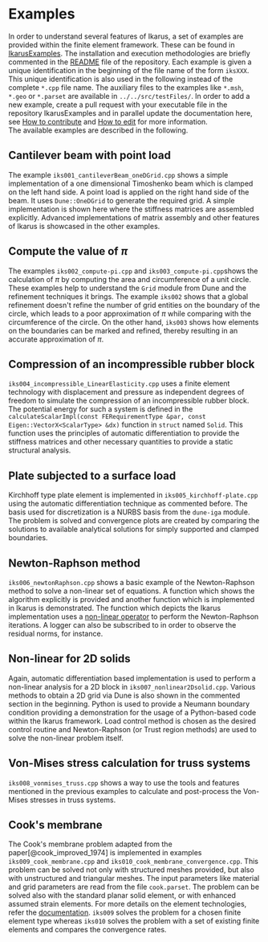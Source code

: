 # Examples

In order to understand several features of Ikarus, a set of examples are provided within the finite element framework.
These can be found in [IkarusExamples](https://github.com/IkarusRepo/IkarusExamples). The installation and execution 
methodologies are briefly commented in the [README](https://github.com/IkarusRepo/IkarusExamples/blob/main/README.md) file 
of the repository. Each example is given a unique identification in the beginning of the file name of the form `iksXXX`.
This unique identification is also used in the following instead of the complete `*.cpp` file name. The auxiliary files 
to the examples like `*.msh`, `*.geo` or `*.parset` are available in `../../src/testFiles/`. 
In order to add a new example, create a pull request with your executable file in the repository IkarusExamples and in 
parallel update the documentation here, see [How to contribute](https://ikarusrepo.github.io/codeStyle/) and 
[How to edit](https://ikarusrepo.github.io/documentation/howToEdit/) for more information.  
The available examples are described in the following.

## Cantilever beam with point load
The example `iks001_cantileverBeam_oneDGrid.cpp` shows a simple implementation of a one dimensional Timoshenko beam which is clamped on the left 
hand side. A point load is applied on the right hand side of the beam. It uses `Dune::OneDGrid` to generate the required 
grid. A simple implementation is shown here where the stiffness matrices are assembled explicitly. Advanced 
implementations of matrix assembly and other features of Ikarus is showcased in the other examples.

## Compute the value of $\pi$
The examples `iks002_compute-pi.cpp` and `iks003_compute-pi.cpp`shows the calculation of $\pi$ by computing the area 
and circumference of a unit circle. These examples help to understand the `Grid` module from Dune and the refinement techniques it 
brings. The example `iks002` shows that a global refinement doesn't refine the number of grid entities on the boundary 
of the circle, which leads to a poor approximation of $\pi$ while comparing with the circumference of the circle. 
On the other hand, `iks003` shows how elements on the boundaries can be marked and refined, thereby resulting in an 
accurate approximation of $\pi$.

## Compression of an incompressible rubber block
`iks004_incompressible_LinearElasticity.cpp` uses a finite element technology with displacement and pressure as 
independent degrees of freedom to simulate the compression of an incompressible rubber block. The potential energy for such a system is defined in the 
`calculateScalarImpl(const FERequirementType &par, const Eigen::VectorX<ScalarType> &dx)` function in `struct` 
named `Solid`. This function uses the principles of automatic differentiation to provide the stiffness matrices and 
other necessary quantities to provide a static structural analysis.   

## Plate subjected to a surface load
Kirchhoff type plate element is implemented in `iks005_kirchhoff-plate.cpp` using the automatic differentiation 
technique as commented before. The basis used for discretization is a NURBS basis from the `dune-iga` module.
The problem is solved and convergence plots are created by comparing the solutions to available analytical solutions for 
simply supported and clamped boundaries.

## Newton-Raphson method
`iks006_newtonRaphson.cpp` shows a basic example of the Newton-Raphson method to solve a non-linear set of equations. 
A function which shows the algorithm explicitly is provided and another function which is implemented in Ikarus is 
demonstrated. The function which depicts the Ikarus implementation uses a 
[non-linear operator](https://ikarusrepo.github.io/01_theory/nonlinearOperator/) to 
perform the Newton-Raphson iterations. A logger can also be subscribed to in order to observe the residual norms, 
for instance.

## Non-linear for 2D solids
Again, automatic differentiation based implementation is used to perform a non-linear analysis for a 2D block in 
`iks007_nonlinear2Dsolid.cpp`. Various methods to obtain a 2D grid via Dune is also shown in the commented section in 
the beginning. Python is used to provide a Neumann boundary condition providing a demonstration for the usage of a 
Python-based code within the Ikarus framework. Load control method is chosen as the desired control routine and 
Newton-Raphson (or Trust region methods) are used to solve the non-linear problem itself.

## Von-Mises stress calculation for truss systems
`iks008_vonmises_truss.cpp` shows a way to use the tools and features mentioned in the previous examples to calculate 
and post-process the Von-Mises stresses in truss systems.

## Cook's membrane
The Cook's membrane problem adapted from the paper[@cook_improved_1974] is implemented in examples
`iks009_cook_membrane.cpp` and `iks010_cook_membrane_convergence.cpp`. This problem can be solved not only with
structured meshes provided, but also with unstructured and triangular meshes. The input parameters like material and grid 
parameters are read from the file `cook.parset`. The problem can be solved also with the standard planar solid element, 
or with enhanced assumed strain elements. For more details on the element technologies, refer the 
[documentation](https://ikarusrepo.github.io/01_theory/finiteElements/). `iks009` solves the problem for a chosen 
finite element type whereas `iks010` solves the problem with a set of existing finite elements and compares the 
convergence rates. 
